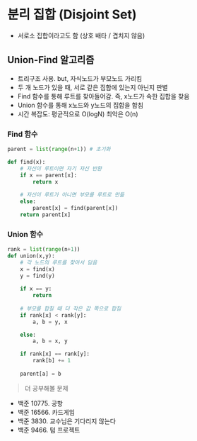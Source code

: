 # 분리 집합 (Disjoint Set)
 * 서로소 집합이라고도 함 (상호 배타 / 겹치지 않음)

## Union-Find 알고리즘
 * 트리구조 사용. but, 자식노드가 부모노드 가리킴
 * 두 개 노드가 있을 때, 서로 같은 집합에 있는지 아닌지 판별
 * Find 함수를 통해 루트를 찾아들어감. 즉, x노드가 속한 집합을 찾음
 * Union 함수를 통해 x노드와 y노드의 집합을 합침
 * 시간 복잡도: 평균적으로 O(logN) 최악은 O(n)

### Find 함수
``` python
parent = list(range(n+1)) # 초기화

def find(x):
    # 자신이 루트이면 자기 자신 반환
    if x == parent[x]: 
        return x
    
    # 자신이 루트가 아니면 부모를 루트로 만듦
    else:
        parent[x] = find(parent[x])
    return parent[x]
``` 

### Union 함수
``` python
rank = list(range(n+1))
def union(x,y):
    # 각 노드의 루트를 찾아서 담음
    x = find(x)
    y = find(y)
    
    if x == y:
        return
    
    # 부모를 합칠 때 더 작은 값 쪽으로 합침
    if rank[x] < rank[y]:
    	a, b = y, x

    else:
    	a, b = x, y

    if rank[x] == rank[y]:
    	rank[b] += 1
    
    parent[a] = b 
``` 


> 더 공부해볼 문제
- 백준 10775. 공항
- 백준 16566. 카드게임
- 백준 3830. 교수님은 기다리지 않는다
- 백준 9466. 텀 프로젝트